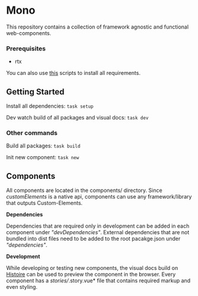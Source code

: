 # Mono

This repository contains a collection of framework agnostic and functional web-components.

### Prerequisites

- rtx

You can also use [this](https://github.com/luckydye/build-utils) scripts to install all requirements.

## Getting Started

Install all dependencies:
`task setup`

Dev watch build of all packages and visual docs:
`task dev`

### Other commands

Build all packages:
`task build`

Init new component:
`task new`

## Components

All components are located in the components/ directory.
Since _customElements_ is a native api, components can use any framework/library that outputs Custom-Elements.

**Dependencies**

Dependencies that are required only in development can be added in each component under _"devDependencies"_. External dependencies that are not bundled into dist files need to be added to the root pacakge.json under _"dependencies"_.

**Development**

While developing or testing new components, the visual docs build on [Histoire](https://histoire.dev/) can be used to preview the component in the browser.
Every component has a _stories/_.story.vue\* file that contains required markup and even styling.
